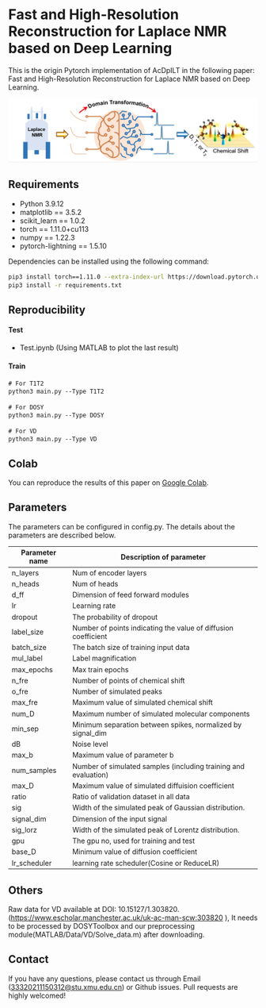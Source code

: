 # Fast and High-Resolution Reconstruction for Laplace NMR based on Deep Learning
This is the origin Pytorch implementation of AcDpILT in the following paper: Fast and High-Resolution Reconstruction for Laplace NMR based on Deep Learning. 

![image-20221019130652846](https://raw.githubusercontent.com/WryBin/Images/main/image-20221019130652846.png)

## Requirements

- Python 3.9.12
- matplotlib == 3.5.2
- scikit_learn == 1.0.2
- torch == 1.11.0+cu113
- numpy == 1.22.3
- pytorch-lightning == 1.5.10

Dependencies can be installed using the following command:
```bash
pip3 install torch==1.11.0 --extra-index-url https://download.pytorch.org/whl/cu113
pip3 install -r requirements.txt
```

## Reproducibility

#### Test

- Test.ipynb 
(Using MATLAB to plot the last result)

#### Train

```shell
# For T1T2
python3 main.py --Type T1T2

# For DOSY
python3 main.py --Type DOSY

# For VD
python3 main.py --Type VD
```

## Colab
You can reproduce the results of this paper on [Google Colab](https://colab.research.google.com/drive/1szTr7tW67bOYC0qiuBv33zr5ztD0pOfh?usp=sharing).

## Parameters
The parameters can be configured in config.py. The details about the parameters are described below.

| Parameter name | Description of parameter |
| --- | --- |
| n_layers | Num of encoder layers |
| n_heads | Num of heads                                 |
| d_ff  | Dimension of feed forward modules                            |
| lr    | Learning rate |
| dropout | The probability of dropout |
| label_size | Number of points indicating the value of diffusion coefficient |
| batch_size | The batch size of training input data |
| mul_label | Label magnification |
| max_epochs | Max train epochs                                             |
| n_fre | Number of points of chemical shift |
| o_fre | Number of simulated peaks |
| max_fre | Maximum value of simulated chemical shift |
| num_D | Maximum number of simulated molecular components |
| min_sep | Minimum separation between spikes, normalized by signal_dim |
| dB | Noise level |
| max_b | Maximum value of parameter b                                 |
| num_samples | Number of simulated samples (including training and evaluation) |
| max_D | Maximum value of simulated diffuision coefficient            |
| ratio | Ratio of validation dataset in all data                      |
| sig | Width of the simulated peak of  Gaussian distribution. |
| signal_dim | Dimension of the input signal                                |
| sig_lorz | Width of the simulated peak of  Lorentz distribution. |
| gpu | The gpu no, used for training and test |
| base_D | Minimum value of diffusion coefficient                       |
| lr_scheduler | learning rate scheduler(Cosine or ReduceLR) |

## Others
Raw data for VD available at DOI: 10.15127/1.303820.(https://www.escholar.manchester.ac.uk/uk-ac-man-scw:303820
), It needs to be processed by DOSYToolbox and our preprocessing module(MATLAB/Data/VD/Solve_data.m) after downloading.

## Contact
If you have any questions, please contact us through Email (33320211150312@stu.xmu.edu.cn) or Github issues. Pull requests are highly welcomed!
